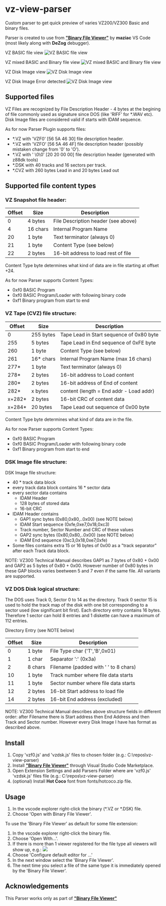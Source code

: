 # vz-view-parser

Custom parser to get quick preview of varies VZ200/VZ300 Basic and binary files.

Parser is created to use from [**"Binary File Viewer"**](https://github.com/maziac/binary-file-viewer) by **maziac** VS Code (most likely along with **DeZog** debugger).

VZ BASIC file view
![VZ BASIC file view](docs/vz-preview-1.png)

VZ mixed BASIC and Binary file view
![VZ mixed BASIC and Binary file view](docs/vz-preview-2.png)

VZ Disk Image view
![VZ Disk Image view](docs/vz-preview-3.png)

VZ Disk Image Error detected
![VZ Disk Image view](docs/vz-preview-4.png)

## Supported files

VZ Files are recognized by File Description Header - 4 bytes at the begining of file commonly used as signature since DOS (like 'RIFF' for *.WAV etc). Disk Image files are considered valid 
if starts with IDAM sequence.

As for now Parser Plugin supports files:
- *.VZ with 'VZF0' [56 5A 46 30] file description header.
- *.VZ with 'VZFO' [56 5A 46 4F] file description header (possibly mistaken change from '0' to 'O').
- *.VZ with '  \0\0' [20 20 00 00] file description header (generated with z88dk tools)
- *.DSK with 40 tracks and 16 sectors per track.
- *.CVZ with 260 bytes Lead in and 20 bytes Lead out

## Supported file content types

### VZ Snapshot file header:

| Offset  | Size     | Description                         |
|---------|----------|-------------------------------------|
|  0      | 4 bytes  | File Description header (see above) |
|  4      | 16 chars | Internal Program Name               |
|  20     | 1 byte   | Text terminator (always 0)          |
|  21     | 1 byte   | Content Type (see below)            |
|  22     | 2 bytes  | 16-bit address to load rest of file |

Content Type byte determines what kind of data are in file starting at offset +24.

As for now Parser supports Content Types:
- 0xf0 BASIC Program 
- 0xf0 BASIC Program/Loader with following binary code 
- 0xf1 Binary program from start to end

### VZ Tape (CVZ) file structure:

| Offset  | Size     | Description                             |
|---------|----------|-----------------------------------------|
|  0      | 255 bytes| Tape Lead in Start sequence of 0x80 byte|
|  255    | 5 bytes  | Tape Lead in End sequence of 0xFE byte  |
|  260    | 1 byte   | Content Type (see below)                |
|  261    | 16* chars| Internal Program Name (max 16 chars)    |
|  277*   | 1 byte   | Text terminator (always 0)              |
|  278*   | 2 bytes  | 16-bit address to Load content          |
|  280*   | 2 bytes  | 16-bit address of End of content        |
|  282*   | x bytes  | content (length = End addr - Load addr) |
|  x+282* | 2 bytes  | 16-bit CRC of content data              |
|  x+284* | 20 bytes | Tape Lead out sequence of 0x00 byte     |

Content Type byte determines what kind of data are in the file.

As for now Parser supports Content Types:
- 0xf0 BASIC Program 
- 0xf0 BASIC Program/Loader with following binary code 
- 0xf1 Binary program from start to end


### DSK Image file structure:

DSK Image file structure:
 - 40 * track data block
 - every track data block contains 16 * sector data
 - every sector data contains 
	- IDAM Header
	- 128 bytes of stored data 
	- 16-bit CRC
 - IDAM Header contains
	- GAP1 sync bytes (0x80,0x80,..0x00) (see NOTE below)
	- IDAM Start sequence (0xfe,0xe7,0x18,0xc3)
	- Track number, Sector Number and CRC of these values
	- GAP2 sync bytes (0x80,0x80,..0x00) (see NOTE below)
	- IDAM End sequence (0xc3,0x18,0xe7,0xfe)
 - Some files contains extra 15 or 16 bytes of 0x00 as a "track separator" after each Track data block.

NOTE: VZ300 Technical Manual describes GAP1 as 7 bytes of 0x80 + 0x00 and GAP2 as 5 bytes of 0x80 + 0x00. However number of 0x80 bytes in these GAP blocks varies beetween 5 and 7 even if the same file. All variants are supported.

### VZ DOS Disk logical structure:

The DOS uses Track 0, Sector 0 to 14 as the directory. Track 0 sector 15 is used to hold the track map of the disk with one bit corresponding to a sector used (low significant bit first).
Each directory entry contains 16 bytes. Therefore 1 sector can hold 8 entries and 1 diskette can have a maximum of 112 entries.

Directory Entry (see NOTE below)

| Offset  | Size     | Description                          |
|---------|----------|--------------------------------------|
|  0      | 1 byte   | File Type char ('T','B',0x01) 	    |
|  1      | 1 char   | Separator ':' (0x3a)                 |
|  2      | 8 chars  | Filename (padded with ' ' to 8 chars)|
|  10     | 1 byte   | Track number where file data starts  |
|  11     | 1 byte   | Sector number where file data starts |
|  12     | 2 bytes  | 16-bit Start address to load file	|
|  14     | 2 bytes  | 16-bit End address (excluded)  		|

NOTE: VZ300 Technical Manual describes above structure fields in different order: after Filename there is Start address then End Address and then Track and Sector number. However every Disk Image I have has format as described above.

 ## Install

1. Copy 'vzf0.js' and 'vzdsk.js' files to chosen folder (e.g.: C:\repos\vz-view-parser\)
2. Install [**"Binary File Viewer"**](https://github.com/maziac/binary-file-viewer) through Visual Studio Code Marketplace.
3. Open Extension Settings and add Parsers Folder where are 'vzf0.js' 'vzdsk.js' files file (e.g.: C:\repos\vz-view-parser\)
4. (optional) Install **Hot Coco** font from fonts/hotcoco.zip file.

## Usage

1. In the vscode explorer right-click the binary (*.VZ or *.DSK) file.
2. Choose 'Open with Binary File Viewer'.

To use the 'Binary File Viewer' as default for some file extension:
1. In the vscode explorer right-click the binary file.
2. Choose 'Open With...'.
3. If there is more than 1 viewer registered for the file type all viewers will show up, e.g.:
![](https://github.com/maziac/binary-file-viewer/blob/main/assets/remote/viewer_selection.jpg)
4. Choose 'Configure default editor for ...'
5. In the next window select the 'Binary File Viewer'.
6. The next time you select a file of the same type it is immediately opened by the 'Binary File Viewer'.


## Acknowledgements

This Parser works only as part of [**"Binary File Viewer"**](https://github.com/maziac/binary-file-viewer) 

